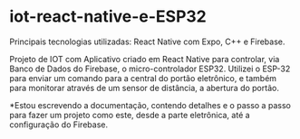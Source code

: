 # iot-react-native-e-ESP32

Principais tecnologias utilizadas: React Native com Expo, C++ e Firebase.

Projeto de IOT com Aplicativo criado em React Native para controlar, via Banco de Dados do Firebase, o micro-controlador ESP32. Utilizei o ESP-32 para enviar um comando para a central do portão eletrônico, e também para monitorar através de um sensor de distância, a abertura do portão.

*Estou escrevendo a documentação, contendo detalhes e o passo a passo para fazer um projeto como este, desde a parte eletrônica, até a configuração do Firebase.
